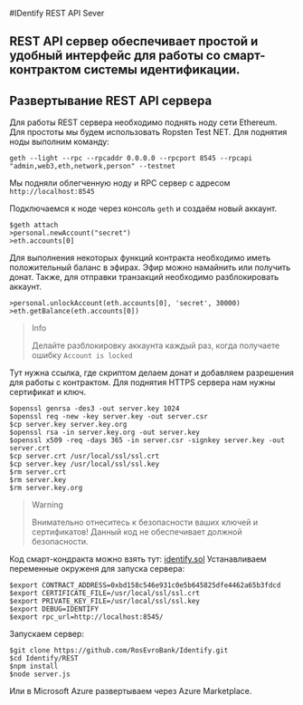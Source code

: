 


#IDentify REST API Sever

REST API сервер обеспечивает простой и удобный интерфейс для работы со смарт-контрактом системы идентификации.
----------


Развертывание REST API сервера
----

Для работы REST сервера необходимо поднять ноду сети Ethereum. Для простоты мы будем использовать Ropsten Test NET.
Для поднятия ноды выполним команду:

```
geth --light --rpc --rpcaddr 0.0.0.0 --rpcport 8545 --rpcapi "admin,web3,eth,network,person" --testnet
```
Мы подняли облегченную ноду и RPC сервер с адресом ```http://localhost:8545```

Подключаемся к ноде через консоль ```geth``` и создаём новый аккаунт.
```
$geth attach
>personal.newAccount("secret")
>eth.accounts[0]
```
Для выполнения некоторых функций контракта необходимо иметь положительный баланс в эфирах. Эфир можно намайнить или получить донат. Также, для отправки транзакций необходимо разблокировать аккаунт.
```
>personal.unlockAccount(eth.accounts[0], 'secret', 30000)
>eth.getBalance(eth.accounts[0])
```
> Info
> 
> Делайте разблокировку аккаунта каждый раз, когда получаете ошибку ```Account is locked```


Тут нужна ссылка, где скриптом делаем донат и добавляем разрешения для работы с контрактом.
Для поднятия HTTPS сервера нам нужны сертификат и ключ.
```
$openssl genrsa -des3 -out server.key 1024
$openssl req -new -key server.key -out server.csr
$cp server.key server.key.org
$openssl rsa -in server.key.org -out server.key
$openssl x509 -req -days 365 -in server.csr -signkey server.key -out server.crt
$cp server.crt /usr/local/ssl/ssl.crt
$cp server.key /usr/local/ssl/ssl.key
$rm server.crt
$rm server.key
$rm server.key.org
```
> Warning
>
> Внимательно отнеситесь к безопасности ваших ключей и сертификатов!
> Данный код не обеспечивает должной безопасности.

Код смарт-кондракта можно взять тут: [identify.sol](https://gist.githubusercontent.com/AnatoliyAksenov/a8675b9efee8c720bbbdd57ca31de151/raw/5dd470799b6d1ff6c6344e92ef64993b256c98d0/identify.sol)
Устанавливаем переменные окруженя для запуска сервера:
```
$export CONTRACT_ADDRESS=0xbd158c546e931c0e5b645825dfe4462a65b3fdcd
$export CERTIFICATE_FILE=/usr/local/ssl/ssl.crt
$export PRIVATE_KEY_FILE=/usr/local/ssl/ssl.key
$export DEBUG=IDENTIFY
$export rpc_url=http://localhost:8545/
```
Запускаем сервер:
```
$git clone https://github.com/RosEvroBank/Identify.git
$cd Identify/REST
$npm install
$node server.js
```

Или в Microsoft Azure развертываем через Azure Marketplace.
